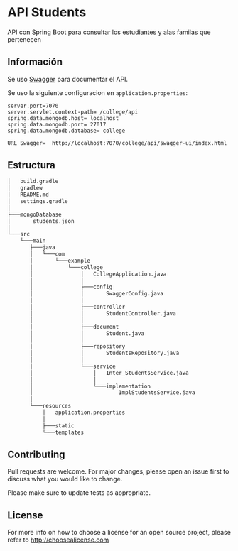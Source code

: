 # API Students

API con Spring Boot para consultar los  estudiantes y alas familas que pertenecen

## Información

Se uso [Swagger](https://pip.pypa.io/en/stable/) para documentar el API.

Se uso la siguiente configuracion en `application.properties`:
```properties
server.port=7070
server.servlet.context-path= /college/api
spring.data.mongodb.host= localhost
spring.data.mongodb.port= 27017
spring.data.mongodb.database= college
```
 
```bash
URL Swagger=  http://localhost:7070/college/api/swagger-ui/index.html
```

## Estructura

```bash
│   build.gradle
│   gradlew
│   README.md
│   settings.gradle
│
├───mongoDatabase
│       students.json
│
└───src
    └───main
       ├───java
       │   └───com
       │       └───example
       │           └───college
       │               │   CollegeApplication.java
       │               │
       │               ├───config
       │               │       SwaggerConfig.java
       │               │
       │               ├───controller
       │               │       StudentController.java
       │               │
       │               ├───document
       │               │       Student.java
       │               │
       │               ├───repository
       │               │       StudentsRepository.java
       │               │
       │               └───service
       │                   │   Inter_StudentsService.java
       │                   │
       │                   └───implementation
       │                           ImplStudentsService.java
       │
       └───resources
           │   application.properties
           │
           ├───static
           └───templates

```

## Contributing
Pull requests are welcome. For major changes, please open an issue first to discuss what you would like to change.

Please make sure to update tests as appropriate.

## License
For more info on how to choose a license for an open source project, please
refer to http://choosealicense.com